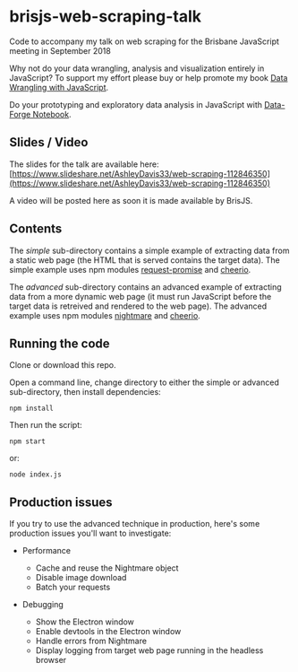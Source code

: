 # brisjs-web-scraping-talk

Code to accompany my talk on web scraping for the Brisbane JavaScript meeting in September 2018

Why not do your data wrangling, analysis and visualization entirely in JavaScript? To support my effort please buy or help promote my book 
[Data Wrangling with JavaScript](http://bit.ly/2t2cJu2).

Do your prototyping and exploratory data analysis in JavaScript with [Data-Forge Notebook](http://www.data-forge-notebook.com/).

## Slides / Video

The slides for the talk are available here: [https://www.slideshare.net/AshleyDavis33/web-scraping-112846350](https://www.slideshare.net/AshleyDavis33/web-scraping-112846350)

A video will be posted here as soon it is made available by BrisJS.

## Contents

The *simple* sub-directory contains a simple example of extracting data from a static web page (the HTML that is served contains the target data). The simple example uses npm modules [request-promise](https://npmjs.com/package/request-promise) and [cheerio](https://npmjs.com/package/cheerio).

The *advanced* sub-directory contains an advanced example of extracting data from a more dynamic web page (it must run JavaScript before the target data is retreived and rendered to the web page). The advanced example uses npm modules [nightmare](https://npmjs.com/package/nightmare) and [cheerio](https://npmjs.com/package/cheerio).

## Running the code

Clone or download this repo.

Open a command line, change directory to either the simple or advanced sub-directory, then install dependencies:

    npm install

Then run the script:

    npm start

or:

    node index.js

## Production issues

If you try to use the advanced technique in production, here's some production issues you'll want to investigate:

- Performance
    - Cache and reuse the Nightmare object
    - Disable image download	
    - Batch your requests

- Debugging
    - Show the Electron window
    - Enable devtools in the Electron window
    - Handle errors from Nightmare
    - Display logging from target web page running in the headless browser